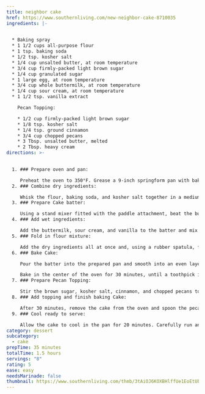 ```yaml
---
title: neighbor cake
href: https://www.southernliving.com/new-neighbor-cake-8710035
ingredients: |-
  

  * Baking spray
  * 1 1/2 cups all-purpose flour
  * 1 tsp. baking soda
  * 1/2 tsp. kosher salt
  * 1/4 cup unsalted butter, at room temperature
  * 3/4 cup firmly-packed light brown sugar
  * 1/4 cup granulated sugar
  * 1 large egg, at room temperature
  * 3/4 cup whole buttermilk, at room temperature
  * 1/4 cup sour cream, at room temperature
  * 1 1/2 tsp. vanilla extract

    Pecan Topping:

    * 1/2 cup firmly-packed light brown sugar
    * 1/8 tsp. kosher salt
    * 1/4 tsp. ground cinnamon
    * 3/4 cup chopped pecans
    * 3 Tbsp. unsalted butter, melted
    * 2 Tbsp. heavy cream
directions: >-
  

  1. ### Prepare oven and pan:

     Preheat the oven to 350°F. Grease a 9-inch springform pan with baking spray, and line the bottom of the pan with parchment paper.
  2. ### Combine dry ingredients:

     Whisk the flour, baking soda, and kosher salt together in a medium bowl; set aside.
  3. ### Prepare Cake batter:

     Using a stand mixer fitted with the paddle attachment, beat the butter, brown sugar, and sugar together on medium speed for 3 minutes. Add the egg and beat until well combined.
  4. ### Add wet ingredients:

     Add the buttermilk, sour cream, and vanilla to the batter and mix until combined, scraping down the sides and bottom of the bowl as needed to ensure all ingredients are fully mixed together.
  5. ### Fold in flour mixture:

     Add the dry ingredients all at once and, using a rubber spatula, fold into the batter just until combined and there are no more pockets of flour remaining. Be careful not to overmix.
  6. ### Bake Cake:

     Pour the batter into the prepared pan and smooth into an even layer.

     Bake in the center of the oven for 30 minutes, until a toothpick inserted in the center comes out clean. When the cake has about 10 minutes left in the oven, prepare the pecan topping.
  7. ### Prepare Pecan Topping:

     Stir the brown sugar, kosher salt, cinnamon, and chopped pecans together in a medium bowl. Add the melted butter and heavy cream and stir to combine.
  8. ### Add topping and finish baking Cake:

     After 30 minutes, remove the cake from the oven and spoon the pecan mixture in dollops over the surface of the cake. Gently spread the pecan mixture into an even layer (the hot cake should warm the pecan mixture, making it more easily spreadable). Return the cake to the oven and bake for an additional 10 minutes.
  9. ### Cool ready to serve:

     Allow the cake to cool in the pan for 20 minutes. Carefully run an offset spatula or butter knife along the edges of the pan to help release any pecan topping that might be sticking before removing the sides of the springform pan. Allow to cool completely before serving.
category: dessert
subcategory:
  - cake
prepTime: 35 minutes
totalTime: 1.5 hours
servings: "8"
rating: 5
ease: easy
needsMarinade: false
thumbnail: https://www.southernliving.com/thmb/3tAiOJ6KOXBHlffUe1EoEtUblns=/750x0/filters:no_upscale():max_bytes(150000):strip_icc():format(webp)/SL_Molly-Bolton_Neighbor-Cake_July-2024_HIGH-RES_Hero-2-511440019f5a46528c27ba3437d29537.jpg
---
```

